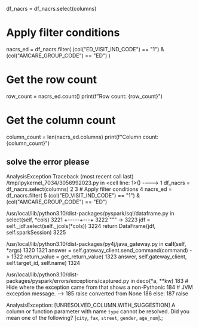 df_nacrs = df_nacrs.select(columns)

# Apply filter conditions
nacrs_ed = df_nacrs.filter(
    (col("ED_VISIT_IND_CODE") == "1") & (col("AMCARE_GROUP_CODE") == "ED")
)

# Get the row count
row_count = nacrs_ed.count()
print(f"Row count: {row_count}")

# Get the column count
column_count = len(nacrs_ed.columns)
print(f"Column count: {column_count}")


solve the error please 
---------------------------------------------------------------------------
AnalysisException                         Traceback (most recent call last)
/tmp/ipykernel_7034/3056992023.py in <cell line: 1>()
----> 1 df_nacrs = df_nacrs.select(columns)
      2 
      3 # Apply filter conditions
      4 nacrs_ed = df_nacrs.filter(
      5     (col("ED_VISIT_IND_CODE") == "1") & (col("AMCARE_GROUP_CODE") == "ED")

/usr/local/lib/python3.10/dist-packages/pyspark/sql/dataframe.py in select(self, *cols)
   3221         +-----+---+
   3222         """
-> 3223         jdf = self._jdf.select(self._jcols(*cols))
   3224         return DataFrame(jdf, self.sparkSession)
   3225 

/usr/local/lib/python3.10/dist-packages/py4j/java_gateway.py in __call__(self, *args)
   1320 
   1321         answer = self.gateway_client.send_command(command)
-> 1322         return_value = get_return_value(
   1323             answer, self.gateway_client, self.target_id, self.name)
   1324 

/usr/local/lib/python3.10/dist-packages/pyspark/errors/exceptions/captured.py in deco(*a, **kw)
    183                 # Hide where the exception came from that shows a non-Pythonic
    184                 # JVM exception message.
--> 185                 raise converted from None
    186             else:
    187                 raise

AnalysisException: [UNRESOLVED_COLUMN.WITH_SUGGESTION] A column or function parameter with name `type` cannot be resolved. Did you mean one of the following? [`city`, `fax`, `street`, `gender`, `age_num`].;
